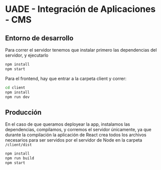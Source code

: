 # UADE - Integración de Aplicaciones - CMS

## Entorno de desarrollo

Para correr el servidor tenemos que instalar primero las dependencias del servidor, y ejecutarlo

```sh
npm install
npm start
```

Para el frontend, hay que entrar a la carpeta client y correr:

```sh
cd client
npm install
npm run dev
```

## Producción

En el caso de que queramos deployear la app, instalamos las dependencias, compilamos, y corremos el servidor únicamente, ya que durante la compilación la aplicación de React crea todos los archivos necesarios para ser servidos por el servidor de Node en la carpeta `/client/dist`

```sh
npm install
npm run build
npm start
```
